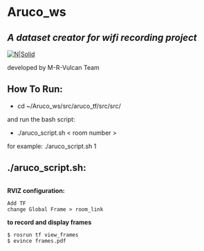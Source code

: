 # Aruco_ws

## _A dataset creator for wifi recording project_

[![N|Solid](https://thumbs.dreamstime.com/b/d-illustration-wifi-symbol-sign-internet-network-connection-background-wireless-187836855.jpg)](https://github.com/M-R-VulcaN/Record-Wifi)

developed by M-R-Vulcan Team

## How To Run:
- cd ~/Aruco_ws/src/aruco_tf/src/src/

and run the bash script:
- ./aruco_script.sh < room number >

for example:
./aruco_script.sh 1

## ./aruco_script.sh:
```
```

**RVIZ configuration:**
```
Add TF
change Global Frame > room_link
```

**to record and display frames**
```
$ rosrun tf view_frames
$ evince frames.pdf 
```